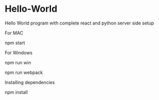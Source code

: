 # Hello-World
Hello World program with complete react and python server side setup

For MAC

npm start

For Windows

npm run win

npm run webpack

Installing dependencies

npm install
